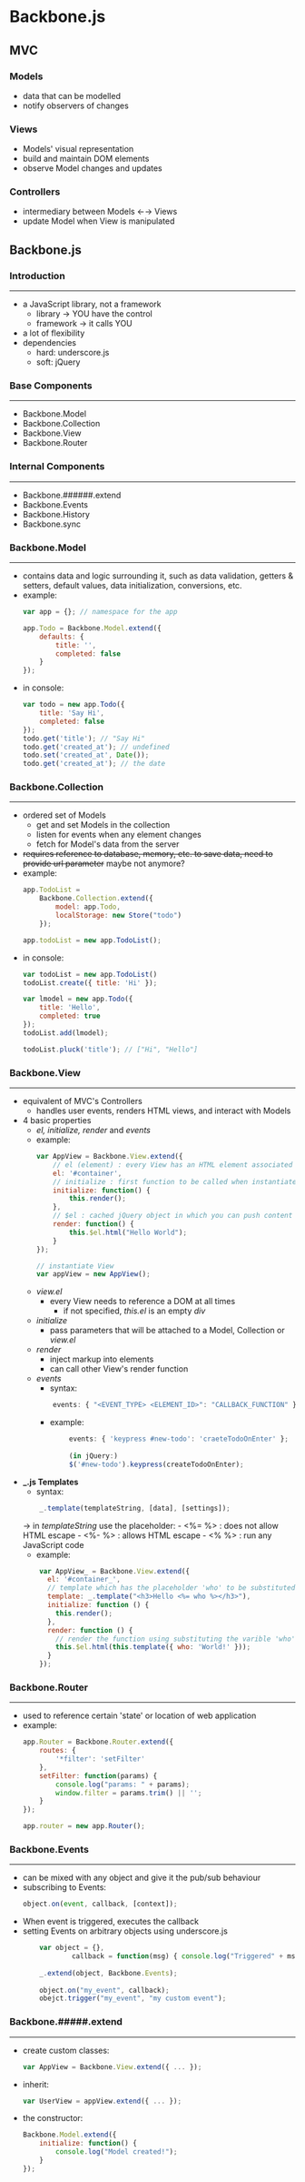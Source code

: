 # Backbone.js

## MVC

### **Models**

- data that can be modelled
- notify observers of changes

### **Views**

- Models' visual representation
- build and maintain DOM elements
- observe Model changes and updates

### **Controllers**

- intermediary between Models ←→ Views
- update Model when View is manipulated


## Backbone.js

### Introduction
---
- a JavaScript library, not a framework
    - library → YOU have the control
    - framework → it calls YOU
- a lot of flexibility
- dependencies
    - hard: underscore.js
    - soft: jQuery

### Base Components
---
- Backbone.Model
- Backbone.Collection
- Backbone.View
- Backbone.Router

### Internal Components
---
- Backbone.######.extend
- Backbone.Events
- Backbone.History
- Backbone.sync


### Backbone.Model
---
- contains data and logic surrounding it, such as data validation, getters & setters, default values, data initialization, conversions, etc.
- example:
    ```javascript
    var app = {}; // namespace for the app
    
    app.Todo = Backbone.Model.extend({
    	defaults: {
    		title: '',
    		completed: false
    	}
    });
    ```
- in console:
    ```javascript
    var todo = new app.Todo({
    	title: 'Say Hi',
    	completed: false
    });
    todo.get('title'); // "Say Hi"
    todo.get('created_at'); // undefined
    todo.set('created_at', Date());
    todo.get('created_at'); // the date
    ```


### Backbone.Collection
---
- ordered set of Models
    - get and set Models in the collection
    - listen for events when any element changes
    - fetch for Model's data from the server
- ~~requires reference to database, memory, etc. to save data, need to provide url parameter~~
maybe not anymore?
- example:
    ```javascript
    app.TodoList =
    	Backbone.Collection.extend({
    		model: app.Todo,
    		localStorage: new Store("todo")
    	});
    
    app.todoList = new app.TodoList();
    ```
- in console:
    ```javascript
    var todoList = new app.TodoList()
    todoList.create({ title: 'Hi' });
    
    var lmodel = new app.Todo({
    	title: 'Hello',
    	completed: true
    });
    todoList.add(lmodel);
    
    todoList.pluck('title'); // ["Hi", "Hello"]
    ```


### Backbone.View
---
- equivalent of MVC's Controllers
    - handles user events, renders HTML views, and interact with Models
- 4 basic properties
    - *el, initialize, render* and *events*
    - example:
        ```javascript
        var AppView = Backbone.View.extend({
        	// el (element) : every View has an HTML element associated to render content
        	el: '#container',
        	// initialize : first function to be called when instantiated
        	initialize: function() {
        		this.render();
        	},
        	// $el : cached jQuery object in which you can push content
        	render: function() {
        		this.$el.html("Hello World");
        	}
        });
        
        // instantiate View
        var appView = new AppView();
        ```
    - *view.el*
        - every View needs to reference a DOM at all times
            - if not specified, *this.el* is an empty *div*
    - *initialize*
        - pass parameters that will be attached to a Model, Collection or *view.el*
    - *render*
        - inject markup into elements
        - can call other View's render function
    - *events*
        - syntax:
        ```javascript
            events: { "<EVENT_TYPE> <ELEMENT_ID>": "CALLBACK_FUNCTION" };
        ```
        - example:
        ```javascript
                events: { 'keypress #new-todo': 'craeteTodoOnEnter' };
                
                (in jQuery:)
                $('#new-todo').keypress(createTodoOnEnter);
        ```
- **_.js Templates**
    - syntax:
    ```javascript
        _.template(templateString, [data], [settings]);
    ```
    → in *templateString* use the placeholder:
        - <%= %> : does not allow HTML escape
        - <%- %> : allows HTML escape
        - <% %> : run any JavaScript code
    - example:
    ```javascript
        var AppView_ = Backbone.View.extend({
          el: '#container_',
          // template which has the placeholder 'who' to be substituted later
          template: _.template("<h3>Hello <%= who %></h3>"),
          initialize: function () {
            this.render();
          },
          render: function () {
            // render the function using substituting the varible 'who' for 'World!'.
            this.$el.html(this.template({ who: 'World!' }));
          }
        });
    ```


### Backbone.Router
---
- used to reference certain 'state' or location of web application
- example:
    ```javascript
    app.Router = Backbone.Router.extend({
    	routes: {
    		'*filter': 'setFilter'
    	},
    	setFilter: function(params) {
    		console.log("params: " + params);
    		window.filter = params.trim() || '';
    	}
    });
    
    app.router = new app.Router();
    ```


### Backbone.Events
---
- can be mixed with any object and give it the pub/sub behaviour
- subscribing to Events:
    ```javascript
    object.on(event, callback, [context]);
    ```
- When event is triggered, executes the callback
- setting Events on arbitrary objects using underscore.js
    ```javascript
        var object = {},
        		callback = function(msg) { console.log("Triggered" + msg); };
        
        _.extend(object, Backbone.Events);
        
        object.on("my_event", callback);
        obejct.trigger("my_event", "my custom event");
    ```


### Backbone.#####.extend
---
- create custom classes:
    ```javascript
    var AppView = Backbone.View.extend({ ... });
    ```
- inherit:
    ```javascript
    var UserView = appView.extend({ ... });
    ```
- the constructor:
    ```javascript
    Backbone.Model.extend({
    	initialize: function() {
    		console.log("Model created!");
    	}
    });
    ```
